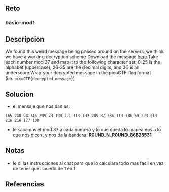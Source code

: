
## Reto
### basic-mod1
## Descripcion
We found this weird message being passed around on the servers, we think we have a working decryption scheme.Download the message [here](https://artifacts.picoctf.net/c/128/message.txt).Take each number mod 37 and map it to the following character set: 0-25 is the alphabet (uppercase), 26-35 are the decimal digits, and 36 is an underscore.Wrap your decrypted message in the picoCTF flag format (i.e. `picoCTF{decrypted_message}`)
## Solucion
- el mensaje que nos dan es:
```
165 248 94 346 299 73 198 221 313 137 205 87 336 110 186 69 223 213 216 216 177 138
```
- le sacamos el mod 37 a cada numero y lo que queda lo mapeamos a lo que nos dicen, y nos da la bandera: **R0UND_N_R0UND_B6B25531**

## Notas
- le di las instrucciones al chat para que lo calculara todo mas facil en vez de tener que hacerlo de 1 en 1
## Referencias
